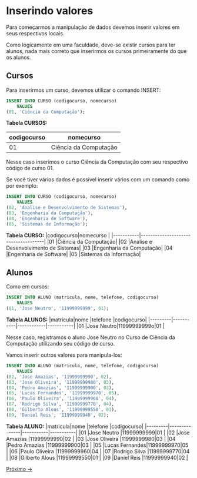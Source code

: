 # Inserindo valores

Para começarmos a manipulação de dados devemos inserir valores em seus respectivos locais.

Como logicamente em uma faculdade, deve-se existir cursos para ter alunos, nada mais correto que inserirmos os cursos primeiramente do que os alunos.

## Cursos

Para inserirmos um curso, devemos utilizar o comando INSERT:

```sql
INSERT INTO CURSO (codigocurso, nomecurso) 
    VALUES
(01, 'Ciência da Computação');
```

**Tabela CURSOS:**

|codigocurso|nomecurso                            |
|-----------|-------------------------------------|
|01         |Ciência da Computação|


Nesse caso inserimos o curso Ciência da Computação com seu respectivo código de curso 01.

Se você tiver vários dados é possível inserir vários com um comando como por exemplo:

```sql
INSERT INTO CURSO (codigocurso, nomecurso) 
    VALUES
(02, 'Analise e Desenvolvimento de Sistemas'),
(03, 'Engenharia da Computação'),
(04, 'Engenharia de Software'),
(05, 'Sistemas de Informação');
```

**Tabela CURSO:**
|codigocurso|nomecurso                            |
|-----------|-------------------------------------|
|01         |Ciência da Computação|
|02         |Analise e Desenvolvimento de Sistemas|
|03         |Engenharia da Computação|
|04         |Engenharia de Software|
|05         |Sistemas da Informação|

## Alunos

Como em cursos:

```sql
INSERT INTO ALUNO (matricula, nome, telefone, codigocurso)
    VALUES
(01, 'Jose Neutro', '11999999999', 01);
```

**Tabela ALUNOS:**
|matricula|nome       |telefone    |codigocurso|
|---------|-----------|------------|-----------|
|01       |Jose Neutro|11999999999o|01         |
<br>

Nesse caso, registramos o aluno Jose Neutro no Curso de Ciência da Computação utilizando seu código de curso.

Vamos inserir outros valores para manipula-los:

```sql
INSERT INTO ALUNO (matricula, nome, telefone, codigocurso)
    VALUES
(02, 'Jose Amazias', '11999999990', 02),
(03, 'Jose Oliveira', '11999999980', 03),
(04, 'Pedro Amazias', '11999999900', 03),
(05, 'Lucas Fernandes', '11999999970', 05),
(06, 'Paulo Oliveira', '11999999960', 04),
(07, 'Rodrigo Silva', '11999999770', 04),
(08, 'Gilberto Alous', '11999999550', 01),
(09, 'Daniel Reis', '11999999940', 02);
```

**Tabela ALUNO:**
|matricula|nome           |telefone   |codigocurso|
|---------|---------------|-----------|-----------|
|01       |Jose Neutro    |11999999999|01         |
|02       |Jose Amazias   |11999999990|02         |
|03       |Jose Oliveira  |11999999980|03         |
|04       |Pedro Amazias  |11999999900|03         |
|05       |Lucas Fernandes|11999999970|05         |
|06       |Paulo Oliveira |11999999960|04         |
|07       |Rodrigo Silva  |11999999770|04         |
|08       |Gilberto Alous |11999999550|01         |
|09       |Daniel Reis    |11999999940|02         |
<br>

<a href="./03-SelecionandoValores.md">Próximo -></a>